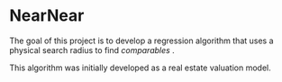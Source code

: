 # NearNear

The goal of this project is to develop a regression algorithm that uses a physical search radius to find *comparables* .

This algorithm was initially developed as a real estate valuation model.
